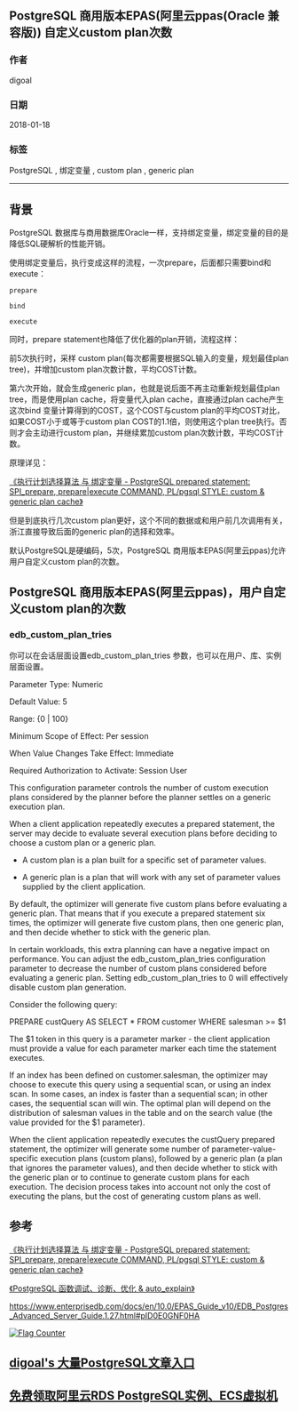 ## PostgreSQL 商用版本EPAS(阿里云ppas(Oracle 兼容版)) 自定义custom plan次数      
                                                         
### 作者                                                         
digoal                                                         
                                                         
### 日期                                                         
2018-01-18                                                       
                                                         
### 标签                                                         
PostgreSQL , 绑定变量 , custom plan , generic plan                
                                                         
----                                                         
                                                         
## 背景                              
PostgreSQL 数据库与商用数据库Oracle一样，支持绑定变量，绑定变量的目的是降低SQL硬解析的性能开销。      
      
使用绑定变量后，执行变成这样的流程，一次prepare，后面都只需要bind和execute：      
      
```      
prepare      
      
bind      
      
execute      
```      
      
同时，prepare statement也降低了优化器的plan开销，流程这样：      
      
前5次执行时，采样 custom plan(每次都需要根据SQL输入的变量，规划最佳plan tree)，并增加custom plan次数计数，平均COST计数。      
      
第六次开始，就会生成generic plan，也就是说后面不再主动重新规划最佳plan tree，而是使用plan cache，将变量代入plan cache，直接通过plan cache产生这次bind 变量计算得到的COST，这个COST与custom plan的平均COST对比，如果COST小于或等于custom plan COST的1.1倍，则使用这个plan tree执行。否则才会主动进行custom plan，并继续累加custom plan次数计数，平均COST计数。      
      
原理详见：      
      
[《执行计划选择算法 与 绑定变量 - PostgreSQL prepared statement: SPI_prepare, prepare|execute COMMAND, PL/pgsql STYLE: custom & generic plan cache》](../201212/20121224_01.md)        
      
但是到底执行几次custom plan更好，这个不同的数据或和用户前几次调用有关，浙江直接导致后面的generic plan的选择和效率。      
      
默认PostgreSQL是硬编码，5次，PostgreSQL 商用版本EPAS(阿里云ppas)允许用户自定义custom plan的次数。      
      
## PostgreSQL 商用版本EPAS(阿里云ppas)，用户自定义custom plan的次数      
### edb_custom_plan_tries      
你可以在会话层面设置edb_custom_plan_tries  参数，也可以在用户、库、实例 层面设置。   
   
Parameter Type: Numeric      
      
Default Value: 5      
      
Range: {0 | 100}      
      
Minimum Scope of Effect: Per session      
      
When Value Changes Take Effect: Immediate      
      
Required Authorization to Activate: Session User      
      
This configuration parameter controls the number of custom execution plans considered by the planner before the planner settles on a generic execution plan.      
      
When a client application repeatedly executes a prepared statement, the server may decide to evaluate several execution plans before deciding to choose a custom plan or a generic plan.      
      
- A custom plan is a plan built for a specific set of parameter values.      
      
- A generic plan is a plan that will work with any set of parameter values supplied by the client application.      
      
By default, the optimizer will generate five custom plans before evaluating a generic plan. That means that if you execute a prepared statement six times, the optimizer will generate five custom plans, then one generic plan, and then decide whether to stick with the generic plan.      
      
In certain workloads, this extra planning can have a negative impact on performance. You can adjust the edb_custom_plan_tries configuration parameter to decrease the number of custom plans considered before evaluating a generic plan. Setting edb_custom_plan_tries to 0 will effectively disable custom plan generation.      
      
Consider the following query:      
      
PREPARE custQuery AS SELECT * FROM customer WHERE salesman >= $1      
      
The $1 token in this query is a parameter marker - the client application must provide a value for each parameter marker each time the statement executes.      
      
If an index has been defined on customer.salesman, the optimizer may choose to execute this query using a sequential scan, or using an index scan. In some cases, an index is faster than a sequential scan; in other cases, the sequential scan will win. The optimal plan will depend on the distribution of salesman values in the table and on the search value (the value provided for the $1 parameter).      
      
When the client application repeatedly executes the custQuery prepared statement, the optimizer will generate some number of parameter-value-specific execution plans (custom plans), followed by a generic plan (a plan that ignores the parameter values), and then decide whether to stick with the generic plan or to continue to generate custom plans for each execution. The decision process takes into account not only the cost of executing the plans, but the cost of generating custom plans as well.      
      
## 参考         
[《执行计划选择算法 与 绑定变量 - PostgreSQL prepared statement: SPI_prepare, prepare|execute COMMAND, PL/pgsql STYLE: custom & generic plan cache》](../201212/20121224_01.md)        
      
[《PostgreSQL 函数调试、诊断、优化 & auto_explain》](../201611/20161121_02.md)        
      
https://www.enterprisedb.com/docs/en/10.0/EPAS_Guide_v10/EDB_Postgres_Advanced_Server_Guide.1.27.html#pID0E0GNF0HA      
  
<a rel="nofollow" href="http://info.flagcounter.com/h9V1"  ><img src="http://s03.flagcounter.com/count/h9V1/bg_FFFFFF/txt_000000/border_CCCCCC/columns_2/maxflags_12/viewers_0/labels_0/pageviews_0/flags_0/"  alt="Flag Counter"  border="0"  ></a>  
  
  
  
  
  
  
## [digoal's 大量PostgreSQL文章入口](https://github.com/digoal/blog/blob/master/README.md "22709685feb7cab07d30f30387f0a9ae")
  
  
## [免费领取阿里云RDS PostgreSQL实例、ECS虚拟机](https://free.aliyun.com/ "57258f76c37864c6e6d23383d05714ea")
  
